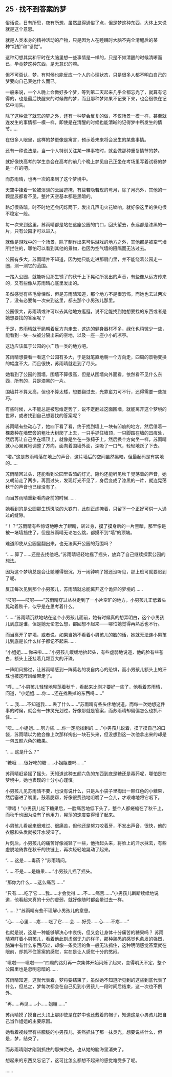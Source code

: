 ## 25 · 找不到答案的梦

俗话说，日有所思，夜有所想，虽然显得通俗了点，但是梦这种东西，大体上来说就是这个意思。

就是人类本身的精神活动的产物，只是因为人在睡眠时大脑不完全清醒后的某种“幻想”和“错觉”。

这种幻想其实和平时在大脑里想一些事情是一样的，只是不如清醒的时候清晰而已，毕竟梦这种东西，是无意识的嘛。

但不可否认，梦，有时候也能反应一个人的心理状态，只是很多人都不明白自己的梦要向自己表达什么而已。

一般来说，一个人晚上会做好多个梦，等到第二天起来几乎全都忘光了，就算有记得的，也是最后快醒来的时候做的梦，而且那种梦如果不记录下来，也会很快在记忆中消失。

除了这种做了就忘的梦之外，还有一种梦会反复的做，不仅场景一模一样，甚至就连发生的事情都一模一样，即使是在清醒的时候也能清晰的记得梦中所发生的情节……

在很多人眼里，这样的梦更像是寓言，预示着未来将会发生的某些事情。

还有一种说法是，当一个人特别关注某一样事物时，就会做那种重复情节的梦。

就好像快高考的学生总会在高考的前几个晚上梦见自己正坐在考场里写着试卷的梦是一样的吧。

而苏雨晴，也再一次的来到了这个梦境中。

天空中挂着一轮被淡淡的云层遮掩，有些若隐若现的弯月，除了月亮外，其他的一颗星辰都看不见，整片天空基本都是黑暗的。

路灯很昏暗，时不时地还会闪烁两下，发出几声电火花呲响，就好像这里的供电很不稳定一般。

每一次来到这里，苏雨晴都是站在这座公园的门口，回头望去，永远都是漆黑的一片，只有公园才可以进入。

就像是游戏中的一个场景，除了制作出来可供游戏的地方之外，其他都是被空气墙所拦住的，哪怕可以看到其他的景物，也因为空气墙的阻隔而无法过去。

公园有多大，苏雨晴并不知道，因为她只能走进那扇门里，并不能绕着公园走一圈，测一测它的范围。

一踏入公园，就能听见那生锈了的秋千上下晃动所发出的声音，有些像从远方传来的，又有些像从苏雨晴心底里发出的。

虽然感觉有些毛骨悚然，但是苏雨晴知道，那个地方不是很恐怖，而她也去过两次了，没有必要每一次来到这里，都去那个小男孩儿那里。

公园很大，苏雨晴或许可以去其他地方逛逛，说不定能找到她想要找的东西或者是她想要找的答案呢？

于是，苏雨晴就干脆朝着反方向走去，这边的健身器材不多，绿化也稍微少一些，能看到一块一块被分隔出来的空地，以及一座一座小小的凉亭。

这边应该属于公园的小广场一类的地方吧。

苏雨晴想要看一看这个公园有多大，于是就笔直地朝一个方向走，四周的景物变换的幅度不大，而且很快，苏雨晴就走到了尽头。

她看到了公园的围墙，围墙不算很高，但是从围墙向外面看，依然看不见什么东西，所有的，只是漆黑的一片。

围墙并不算太高，但也不算太矮，想要翻过去，光靠蛮力可不行，还得需要一些技巧。

有些时候，人不能总是被思维定势了，说不定翻过这面围墙，就能离开这个梦境的世界，或者找到自己想要找的答案呢？

苏雨晴有些动心了，她四下看了看，终于找到墙上一块有凹痕的地方，然后借着一棵栽种在墙壁旁的粗壮大树爬了上去，一只手抓住墙顶，一只脚踏在墙的凹痕处，然后再让自己坐在墙顶上，就像是坐在一张椅子上，然后换个方向坐一样，苏雨晴就小心翼翼地调整了方向，面向着围墙外面，深吸了一口气，轻轻地跃了下去。

“嗒。”这是苏雨晴落在地上的声音，这片墙后的空间虽然黑暗，但最起码是有实地的……

苏雨晴回过头，还能看到公园里昏暗的灯光，隐约还能听见秋千晃荡着的声音，她又朝前走了两步，再回过头，发现灯光不见了，身后变成了漆黑的一片，就连晃荡秋千的声音也已经没有了。

而当苏雨晴重新看向身前的时候……

她看到的是公园那生锈斑驳的大铁门，此刻正虚掩着，只留下一个正好可供一人通过的缝隙。

“！？”苏雨晴有些惊讶地睁大了眼睛，转过身，摸了摸身后的一片黑暗，那里像是被一堵墙挡住了，但是苏雨晴无论怎么跳，都摸不到“墙”的顶端。

难道即使从公园里翻出来，也无法离开公园的范围吗？

“……算了……还是去找他吧。”苏雨晴轻轻地摇了摇头，放弃了自己继续探索公园的想法。

因为这个梦境总是会让她睡得很沉，万一闹钟响了她还没听见，那上班可就要迟到了呢。

反正每次见到那个小男孩儿，苏雨晴就总能离开这个诡异的梦境的……

“吱呀——吱呀——”苏雨晴穿过丛林走到了一小片空旷的地方，小男孩儿正低着头晃动着秋千，似乎是在思考着什么。

“……”苏雨晴沉默地站在这个小男孩儿面前，她有时候真的想弄明白，这个小男孩儿到底是谁，但是她无论怎么想，都回想不起来——哪怕她觉得再熟悉也不行。

而当离开了梦境，或者说，如果当她不看着小男孩儿的脸的话，她就无法连小男孩儿到底是长什么样子都记不起来……

“小姐姐……你来啦……”小男孩儿缓缓地抬起头，有些虚弱地说道，他的脸有些苍白，额头上还挂着几颗豆大的汗珠。

一阵阴风拂过，让苏雨晴感到一阵莫名的发自内心的恐惧，而小男孩儿额头上的汗珠也被这阵风给带走了。

“呼……”小男孩儿轻轻地晃荡着秋千，看起来比刚才要好一些了，他看着苏雨晴，问道，“小姐姐……你……还在找丢掉的东西吗……”

“……我……不知道我……丢了什么……”苏雨晴有些头疼地说道，而每一次她想这件事的时候，就会有一抹灵光划过，好像那就是答案，而苏雨晴却偏偏怎么也抓不住……

“唔……小姐姐……努力些……你一定能找到的……”小男孩儿说着，摸了摸自己的口袋，苏雨晴以为他会像上次那样掏出一块石头来，但没想到这一次他拿出来的却是一包五颜六色的糖果。

“……这是什么？”

“糖哦……很好吃的糖……小姐姐要吗……”

苏雨晴赶紧摇了摇头，天知道这种五颜六色的东西到底是糖还是毒药呢，哪怕是在梦境中，她也表现的十分小心谨慎。

小男孩儿见苏雨晴不要，也没有说什么，只是从小袋子里掏出一颗红色的小糖果，然后塞进了嘴里，鼓着腮帮，好像很费劲地咀嚼了一会儿，才艰难地将它咽下。

“咿唔！”小男孩儿吃下糖果后，一脸痛苦地低下头了，整个人都蜷缩在了秋千上，而秋千也因为没有了他用力，晃荡的速度变得慢了起来。

小男孩儿看起来很难过、很痛苦，但他还是努力咬着牙，不发出声音，很快，他的衣服和头发就被汗水浸湿了。

片刻后，小男孩儿的痛苦好像减轻了一些，他抬起头来，将脸上的汗水抹去，有些虚脱地倚靠在秋千的铁链上，再次轻轻地晃动了起来。

“……这是……毒药？”苏雨晴问。

“……不是……是糖果……”小男孩儿摇了摇头。

“那你为什么……这么痛苦……”

“只有……吃了它……我……才会觉得……不……痛苦……”小男孩儿断断续续地说道，他看起来真的十分的虚弱，就好像随时都会晕过去一样。

“……？”苏雨晴有些不理解小男孩儿的意思。

“心……心里……疼……吃了它……会……好受……心……不疼……”

也就是说，这是一种能够解决心中哀伤，但又会让身体十分痛苦的糖果吗？
苏雨晴紧盯着小男孩儿，看着他此刻虚弱无力的样子，那种熟悉的感觉也愈发的强烈，脑海中有什么东西闪过，却像一条灵活的鱼一般无法抓住，这种明明感觉答案就在眼前，却抓不住答案的感觉，实在是让人感觉十分的憋闷。

“呲啦——呲啦——”四周的路灯再一次集体开始闪烁了起来，变得明灭不定，整个公园里也是忽明忽暗的……

苏雨晴知道，这就代表着，梦将要结束了，虽然她不知道所见到的这些到底代表了什么，但总之，梦每次都会在自己见到小男孩儿一段时间后结束，这一次也不例外。

“再……再见……小……姐姐……”

苏雨晴摸了摸自己头顶上那即使是在梦中也还戴着的帽子，知道这是小男孩儿把自己当作姐姐的主要原因。

她看着视线里有些朦胧的小男孩儿，突然抓住了那一抹灵光，想要说些什么，但是，梦，结束了。

而苏雨晴刚才刚刚抓住的那抹灵光，也从她的脑海里消失了。

想起来的东西又忘记了，这可比怎么都想不起来的感觉难受多了呢。

……
